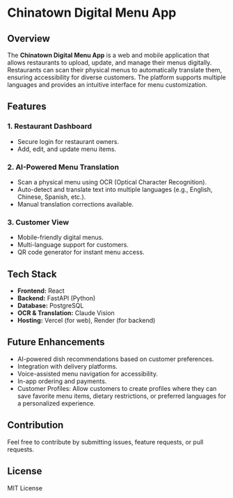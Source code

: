 # Chinatown Digital Menu App

## Overview
The **Chinatown Digital Menu App** is a web and mobile application that allows restaurants to upload, update, and manage their menus digitally. Restaurants can scan their physical menus to automatically translate them, ensuring accessibility for diverse customers. The platform supports multiple languages and provides an intuitive interface for menu customization.

## Features

### 1. **Restaurant Dashboard**
- Secure login for restaurant owners.
- Add, edit, and update menu items.

### 2. **AI-Powered Menu Translation**
- Scan a physical menu using OCR (Optical Character Recognition).
- Auto-detect and translate text into multiple languages (e.g., English, Chinese, Spanish, etc.).
- Manual translation corrections available.

### 3. **Customer View**
- Mobile-friendly digital menus.
- Multi-language support for customers.
- QR code generator for instant menu access.

## Tech Stack
- **Frontend:** React 
- **Backend:** FastAPI (Python)
- **Database:** PostgreSQL
- **OCR & Translation:** Claude Vision 
- **Hosting:** Vercel (for web), Render (for backend)
 

## Future Enhancements
- AI-powered dish recommendations based on customer preferences.
- Integration with delivery platforms.
- Voice-assisted menu navigation for accessibility.
- In-app ordering and payments.
- Customer Profiles: Allow customers to create profiles where they can save favorite menu items, dietary restrictions, or preferred languages for a personalized experience.


## Contribution
Feel free to contribute by submitting issues, feature requests, or pull requests.

## License
MIT License

